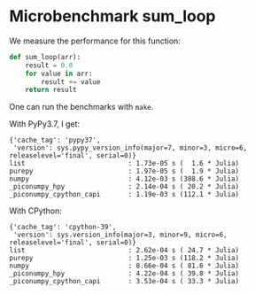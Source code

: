 # Microbenchmark sum_loop

We measure the performance for this function:

```python
def sum_loop(arr):
    result = 0.0
    for value in arr:
        result += value
    return result
```

One can run the benchmarks with `make`.

With PyPy3.7, I get:

```
{'cache_tag': 'pypy37',
 'version': sys.pypy_version_info(major=7, minor=3, micro=6, releaselevel='final', serial=0)}
list                          : 1.73e-05 s (  1.6 * Julia)
purepy                        : 1.97e-05 s (  1.9 * Julia)
numpy                         : 4.12e-03 s (388.6 * Julia)
_piconumpy_hpy                : 2.14e-04 s ( 20.2 * Julia)
_piconumpy_cpython_capi       : 1.19e-03 s (112.1 * Julia)
```

With CPython:

```
{'cache_tag': 'cpython-39',
 'version': sys.version_info(major=3, minor=9, micro=6, releaselevel='final', serial=0)}
list                          : 2.62e-04 s ( 24.7 * Julia)
purepy                        : 1.25e-03 s (118.2 * Julia)
numpy                         : 8.66e-04 s ( 81.6 * Julia)
_piconumpy_hpy                : 4.22e-04 s ( 39.8 * Julia)
_piconumpy_cpython_capi       : 3.53e-04 s ( 33.3 * Julia)
```